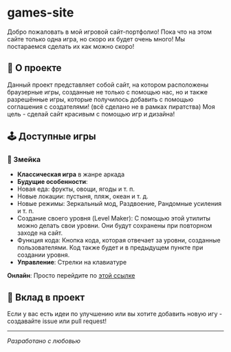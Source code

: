 # games-site

Добро пожаловать в мой игровой сайт-портфолио! Пока что на этом сайте только одна игра, но скоро их будет очень много! Мы постараемся сделать их как можно скоро!

## 🎯 О проекте

Данный проект представляет собой сайт, на котором расположены браузерные игры, созданные не только с помощью нас, но и также разрешённые игры, которые получилось добавить  с помощью соглашения с создателями! (всё сделано не в рамках пиратства) Моя цель - сделай сайт красивым с помощью игр и дизайна!

## 🕹️ Доступные игры

### 🐍 Змейка
- **Классическая игра** в жанре аркада
- **Будущие особенности**:
- Новая еда: фрукты, овощи, ягоды и т. п.
- Новые локации: пустыня, пляж, океан и т. д.
- Новые режимы: Зеркальный мод, Раздвоение, Рандомные усиления и т. п.
- Создание своего уровня (Level Maker): С помощью этой утилиты можно делать свои уровни. Они будут сохранены при повторном заходе на сайт.
- Функция кода: Кнопка кода, которая отвечает за уровни, созданные пользователями. Код также будет и в предыдущем пункте при создании уровня.
- **Управление**: Стрелки на клавиатуре

**Онлайн**: Просто перейдите по [этой ссылке](https://bilipili52.github.io/easy-snake-game)
## 🤝 Вклад в проект

Если у вас есть идеи по улучшению или вы хотите добавить новую игу - создавайте issue или pull request!

---

*Разработано с любовью*
